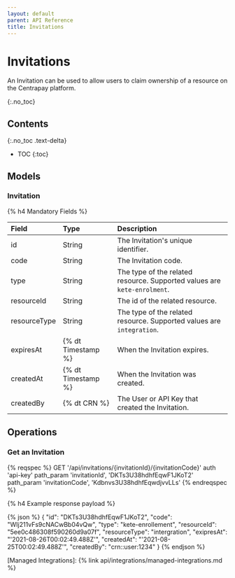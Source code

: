 ```yaml
---
layout: default
parent: API Reference
title: Invitations
---
```


# Invitations
An Invitation can be used to allow users to claim ownership of a resource on the Centrapay platform.

{:.no_toc}

## Contents
{:.no_toc .text-delta}

* TOC
{:toc}

## Models

### Invitation

{% h4 Mandatory Fields %}

|    Field     |        Type        |                               Description                                |
| :----------- | :----------------- | :----------------------------------------------------------------------- |
| id           | String             | The Invitation's unique identifier.                                      |
| code         | String             | The Invitation code.                                                     |
| type         | String             | The type of the related resource. Supported values are `kete-enrolment`. |
| resourceId   | String             | The id of the related resource.                                          |
| resourceType | String             | The type of the related resource. Supported values are `integration`.    |
| expiresAt    | {% dt Timestamp %} | When the Invitation expires.                                             |
| createdAt    | {% dt Timestamp %} | When the Invitation was created.                                         |
| createdBy    | {% dt CRN %}       | The User or API Key that created the Invitation.                         |

## Operations

### Get an Invitation

{% reqspec %}
  GET '/api/invitations/{invitationId}/{invitationCode}'
  auth 'api-key'
  path_param 'invitationId', 'DKTs3U38hdhfEqwF1JKoT2'
  path_param 'invitationCode', 'Kdbnvs3U38hdhfEqwdjvvLLs'
{% endreqspec %}

{% h4 Example response payload %}

{% json %}
{
  "id": "DKTs3U38hdhfEqwF1JKoT2",
  "code": "WIj211vFs9cNACwBb04vQw",
  "type": "kete-enrollement",
  "resourceId": "5ee0c486308f590260d9a07f",
  "resourceType": "intergration",
  "exipresAt": "'2021-08-26T00:02:49.488Z'",
  "createdAt": "'2021-08-25T00:02:49.488Z'",
  "createdBy": "crn::user:1234"
}
{% endjson %}

[Managed Integrations]: {% link api/integrations/managed-integrations.md %}
